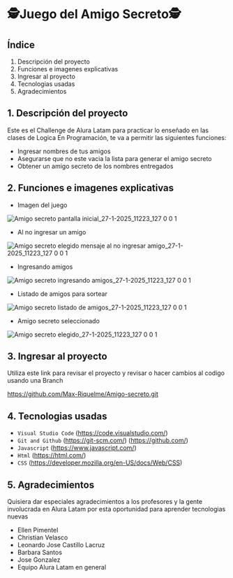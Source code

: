 
# 🕵️Juego del Amigo Secreto🕵️

## Índice
1. Descripción del proyecto
2. Funciones e imagenes explicativas
3. Ingresar al proyecto
4. Tecnologias usadas
5. Agradecimientos
## 1. Descripción del proyecto

Este es el Challenge de Alura Latam para practicar lo enseñado en las clases de Logica En Programación, te va a permitir las siguientes funciones:

- Ingresar nombres de tus amigos
- Asegurarse que no este vacia la lista para generar el amigo secreto
- Obtener un amigo secreto de los nombres entregados

## 2. Funciones e imagenes explicativas
- Imagen del juego

![Amigo secreto pantalla inicial_27-1-2025_11223_127 0 0 1](https://github.com/user-attachments/assets/456f8d2c-096b-4a4f-8515-d221c83f85e8)
- Al no ingresar un amigo

![Amigo secreto elegido mensaje al no ingresar amigo_27-1-2025_11223_127 0 0 1](https://github.com/user-attachments/assets/d71a39ce-c1d4-4b2f-88cf-560046d04925)
- Ingresando amigos

![Amigo secreto ingresando amigos_27-1-2025_11223_127 0 0 1](https://github.com/user-attachments/assets/c2f3fb2d-5d33-4efc-ab58-ac41b21af013)
- Listado de amigos para sortear

![Amigo secreto listado de amigos_27-1-2025_11223_127 0 0 1](https://github.com/user-attachments/assets/2bd631e9-212e-44a3-ad6c-7523188c0400)
- Amigo secreto seleccionado

![Amigo secreto elegido_27-1-2025_11223_127 0 0 1](https://github.com/user-attachments/assets/984e580b-9f70-46d1-ba2f-80b2d7ee2d19)

## 3. Ingresar al proyecto

Utiliza este link para revisar el proyecto y revisar o hacer cambios al codigo usando una Branch

https://github.com/Max-Riquelme/Amigo-secreto.git
## 4. Tecnologias usadas
- `Visual Studio Code` (https://code.visualstudio.com/)
- `Git and Github` (https://git-scm.com/) (https://github.com/)
- `Javascript` (https://www.javascript.com/)
- `Html` (https://html.com/)
- `CSS` (https://developer.mozilla.org/en-US/docs/Web/CSS)
## 5. Agradecimientos

Quisiera dar especiales agradecimientos a los profesores y la gente involucrada en Alura Latam por esta oportunidad para aprender tecnologias nuevas
- Ellen Pimentel
- Christian Velasco
- Leonardo Jose Castillo Lacruz
- Barbara Santos
- Jose Gonzalez
- Equipo Alura Latam en general


